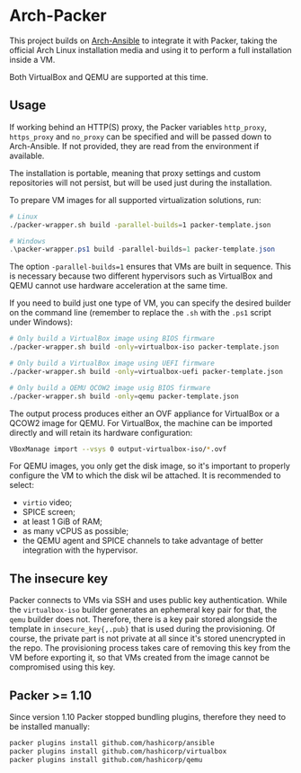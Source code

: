 # Arch-Packer

This project builds on [Arch-Ansible](../README.md) to integrate it with
Packer, taking the official Arch Linux installation media and using it
to perform a full installation inside a VM.

Both VirtualBox and QEMU are supported at this time.

## Usage

If working behind an HTTP(S) proxy, the Packer variables `http_proxy`,
`https_proxy` and `no_proxy` can be specified and will be passed down to
Arch-Ansible. If not provided, they are read from the environment if
available.

The installation is portable, meaning that proxy settings and custom
repositories will not persist, but will be used just during the
installation.

To prepare VM images for all supported virtualization solutions, run:

```sh
# Linux
./packer-wrapper.sh build -parallel-builds=1 packer-template.json  
```

```powershell
# Windows
.\packer-wrapper.ps1 build -parallel-builds=1 packer-template.json  
```

The option `-parallel-builds=1` ensures that VMs are built in sequence.
This is necessary because two different hypervisors such as VirtualBox
and QEMU cannot use hardware acceleration at the same time.

If you need to build just one type of VM, you can specify the desired
builder on the command line (remember to replace the `.sh` with the `.ps1`
script under Windows):

```sh
# Only build a VirtualBox image using BIOS firmware
./packer-wrapper.sh build -only=virtualbox-iso packer-template.json

# Only build a VirtualBox image using UEFI firmware
./packer-wrapper.sh build -only=virtualbox-uefi packer-template.json

# Only build a QEMU QCOW2 image usig BIOS firmware
./packer-wrapper.sh build -only=qemu packer-template.json
```

The output process produces either an OVF appliance for VirtualBox or a QCOW2
image for QEMU. For VirtualBox, the machine can be imported directly and will
retain its hardware configuration:

```sh
VBoxManage import --vsys 0 output-virtualbox-iso/*.ovf
```

For QEMU images, you only get the disk image, so it's important to
properly configure the VM to which the disk wil be attached. It is
recommended to select:

* `virtio` video;
* SPICE screen;
* at least 1 GiB of RAM;
* as many vCPUS as possible;
* the QEMU agent and SPICE channels to take
  advantage of better integration with the hypervisor.

## The insecure key

Packer connects to VMs via SSH and uses public key authentication. While
the `virtualbox-iso` builder generates an ephemeral key pair for that, the
`qemu` builder does not. Therefore, there is a key pair stored alongside the
template in `insecure_key{,.pub}` that is used during the
provisioning. Of course, the private part is not private at all since it's
stored unencrypted in the repo. The provisioning process takes care of
removing this key from the VM before exporting it, so that VMs created from
the image cannot be compromised using this key.

## Packer >= 1.10

Since version 1.10 Packer stopped bundling plugins, therefore they need
to be installed manually:

```sh
packer plugins install github.com/hashicorp/ansible
packer plugins install github.com/hashicorp/virtualbox
packer plugins install github.com/hashicorp/qemu
```

<!-- vi: set tw=72 et sw=2 fo=tcroqan autoindent: -->